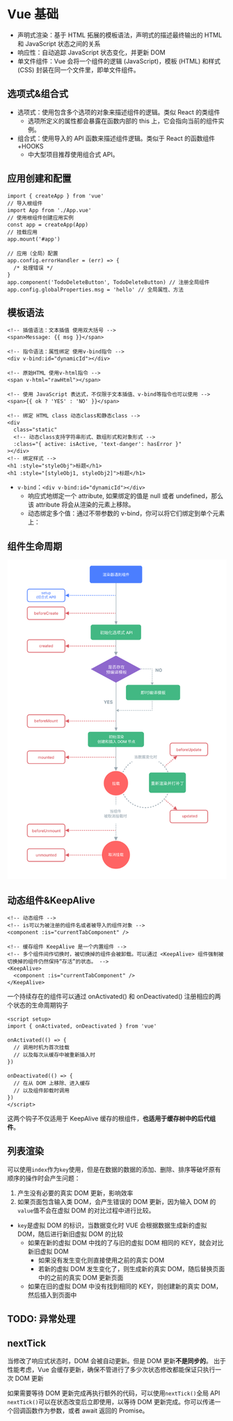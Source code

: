 # Vue 基础

- 声明式渲染：基于 HTML 拓展的模板语法，声明式的描述最终输出的 HTML 和 JavaScript 状态之间的关系
- 响应性：自动追踪 JavaScript 状态变化，并更新 DOM
- 单文件组件：Vue 会将一个组件的逻辑 (JavaScript)，模板 (HTML) 和样式 (CSS) 封装在同一个文件里，即单文件组件。

## 选项式&组合式

- 选项式：使用包含多个选项的对象来描述组件的逻辑。类似 React 的类组件
  - 选项所定义的属性都会暴露在函数内部的 this 上，它会指向当前的组件实例。
- 组合式：使用导入的 API 函数来描述组件逻辑。类似于 React 的函数组件+HOOKS
  - 中大型项目推荐使用组合式 API。

## 应用创建和配置

```JS
import { createApp } from 'vue'
// 导入根组件
import App from './App.vue'
// 使用根组件创建应用实例
const app = createApp(App)
// 挂载应用
app.mount('#app')

// 应用（全局）配置
app.config.errorHandler = (err) => {
  /* 处理错误 */
}
app.component('TodoDeleteButton', TodoDeleteButton) // 注册全局组件
app.config.globalProperties.msg = 'hello' // 全局属性、方法
```

## 模板语法

```Vue
<!-- 插值语法：文本插值 使用双大括号 -->
<span>Message: {{ msg }}</span>

<!-- 指令语法：属性绑定 使用v-bind指令 -->
<div v-bind:id="dynamicId"></div>

<!-- 原始HTML 使用v-html指令 -->
<span v-html="rawHtml"></span>

<!-- 使用 JavaScript 表达式，不仅限于文本插值、v-bind等指令也可以使用 -->
<span>{{ ok ? 'YES' : 'NO' }}</span>

<!-- 绑定 HTML class 动态class和静态class -->
<div
  class="static"
  <!-- 动态class支持字符串形式、数组形式和对象形式 -->
  :class="{ active: isActive, 'text-danger': hasError }"
></div>
<!-- 绑定样式 -->
<h1 :style="styleObj">标题</h1>
<h1 :style="[styleObj1, styleObj2]">标题</h1>
```

- `v-bind`：`<div v-bind:id="dynamicId"></div>`
  - 响应式地绑定一个 attribute, 如果绑定的值是 null 或者 undefined，那么该 attribute 将会从渲染的元素上移除。
  - 动态绑定多个值：通过不带参数的 v-bind，你可以将它们绑定到单个元素上：

## 组件生命周期

![vue 组件生命周期](../assets/images/vue/lifecycle.png)

## 动态组件&KeepAlive

```Vue
<!-- 动态组件 -->
<!-- is可以为被注册的组件名或者被导入的组件对象 -->
<component :is="currentTabComponent" />

<!-- 缓存组件 KeepAlive 是一个内置组件 -->
<!-- 多个组件间作切换时，被切换掉的组件会被卸载。可以通过 <KeepAlive> 组件强制被切换掉的组件仍然保持“存活”的状态。 -->
<KeepAlive>
  <component :is="currentTabComponent" />
</KeepAlive>
```

一个持续存在的组件可以通过 onActivated() 和 onDeactivated() 注册相应的两个状态的生命周期钩子

```Vue
<script setup>
import { onActivated, onDeactivated } from 'vue'

onActivated(() => {
  // 调用时机为首次挂载
  // 以及每次从缓存中被重新插入时
})

onDeactivated(() => {
  // 在从 DOM 上移除、进入缓存
  // 以及组件卸载时调用
})
</script>
```

这两个钩子不仅适用于 KeepAlive 缓存的根组件，**也适用于缓存树中的后代组件**。

## 列表渲染

可以使用`index`作为`key`使用，但是在数据的数据的添加、删除、排序等破坏原有顺序的操作时会产生问题：

1. 产生没有必要的真实 DOM 更新，影响效率
2. 如果页面包含输入类 DOM，会产生错误的 DOM 更新，因为输入 DOM 的`value`值不会在虚拟 DOM 的对比过程中进行比较。

- `key`是虚拟 DOM 的标识，当数据变化时 VUE 会根据数据生成新的虚拟 DOM，随后进行新旧虚拟 DOM 的比较
  - 如果在新的虚拟 DOM 中找的了与旧的虚拟 DOM 相同的 KEY，就会对比新旧虚拟 DOM
    - 如果没有发生变化则直接使用之前的真实 DOM
    - 若新的虚拟 DOM 发生变化了，则生成新的真实 DOM，随后替换页面中的之前的真实 DOM 更新页面
  - 如果在旧的虚拟 DOM 中没有找到相同的 KEY，则创建新的真实 DOM，然后插入到页面中

## TODO: 异常处理

## nextTick

当修改了响应式状态时，DOM 会被自动更新。但是 DOM 更新**不是同步的**。
出于性能考虑，Vue 会缓存更新，确保不管进行了多少次状态修改都能保证只执行一次 DOM 更新

如果需要等待 DOM 更新完成再执行额外的代码，可以使用`nextTick()`全局 API
`nextTick()`可以在状态改变后立即使用，以等待 DOM 更新完成。你可以传递一个回调函数作为参数，或者 await 返回的 Promise。

